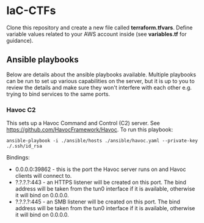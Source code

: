 # IaC-CTFs

Clone this repository and create a new file called **terraform.tfvars**. Define variable values related to your AWS account inside (see **variables.tf** for guidance).

## Ansible playbooks

Below are details about the ansible playbooks available. Multiple playbooks can be run to set up various capabilities on the server, but it is up to you to review the details and make sure they won't interfere with each other e.g. trying to bind services to the same ports.

### Havoc C2

This sets up a Havoc Command and Control (C2) server. See https://github.com/HavocFramework/Havoc. To run this playbook:

```
ansible-playbook -i ./ansible/hosts ./ansible/havoc.yaml --private-key ./.ssh/id_rsa
```

Bindings:
- 0.0.0.0:39862 - this is the port the Havoc server runs on and Havoc clients will connect to.
- ?.?.?.?:443 - an HTTPS listener will be created on this port. The bind address will be taken from the tun0 interface if it is available, otherwise it will bind on 0.0.0.0.
- ?.?.?.?:445 - an SMB listener will be created on this port. The bind address will be taken from the tun0 interface if it is available, otherwise it will bind on 0.0.0.0.